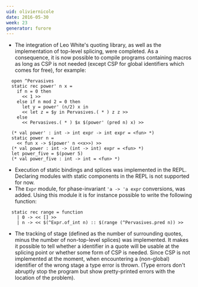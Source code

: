 ```yaml
---
uid: oliviernicole
date: 2016-05-30
week: 23
generator: furore
---
```


* The integration of Leo White's quoting library, as well as the implementation of top-level splicing, were completed. As a consequence, it is now possible to compile programs containing macros as long as CSP is not needed (except CSP for global identifiers which comes for free), for example:

```
  open ^Pervasives
  static rec power' n x =
    if n = 0 then
      << 1 >>
    else if n mod 2 = 0 then
      let y = power' (n/2) x in
      << let z = $y in Pervasives.( * ) z z >>
    else
      << Pervasives.( * ) $x $(power' (pred n) x) >>

  (* val power' : int -> int expr -> int expr = <fun> *)
  static power n =
    << fun x -> $(power' n <<x>>) >>
  (* val power : int -> (int -> int) expr = <fun> *)
  let power_five = $(power 5)
  (* val power_five : int -> int = <fun> *)
```

* Execution of static bindings and splices was implemented in the REPL. Declaring modules with static components in the REPL is not supported for now.
* The `Expr` module, for phase-invariant `'a -> 'a expr` conversions, was added. Using this module it is for instance possible to write the following function:

```
  static rec range = function
    | 0 -> << [] >>
    | n -> << $(^Expr.of_int n) :: $(range (^Pervasives.pred n)) >>
```

* The tracking of stage (defined as the number of surrounding quotes, minus the number of non-top-level splices) was implemented. It makes it possible to tell whether a identifier in a quote will be usable at the splicing point or whether some form of CSP is needed. Since CSP is not implemented at the moment, when encountering a (non-global) identifier of the wrong stage a type error is thrown. (Type errors don't abruptly stop the program but show pretty-printed errors with the location of the problem).

